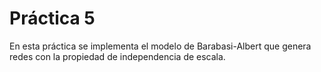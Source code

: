 # Práctica 5

En esta práctica se implementa el modelo de Barabasi-Albert que genera redes con la propiedad de independencia de escala. 
